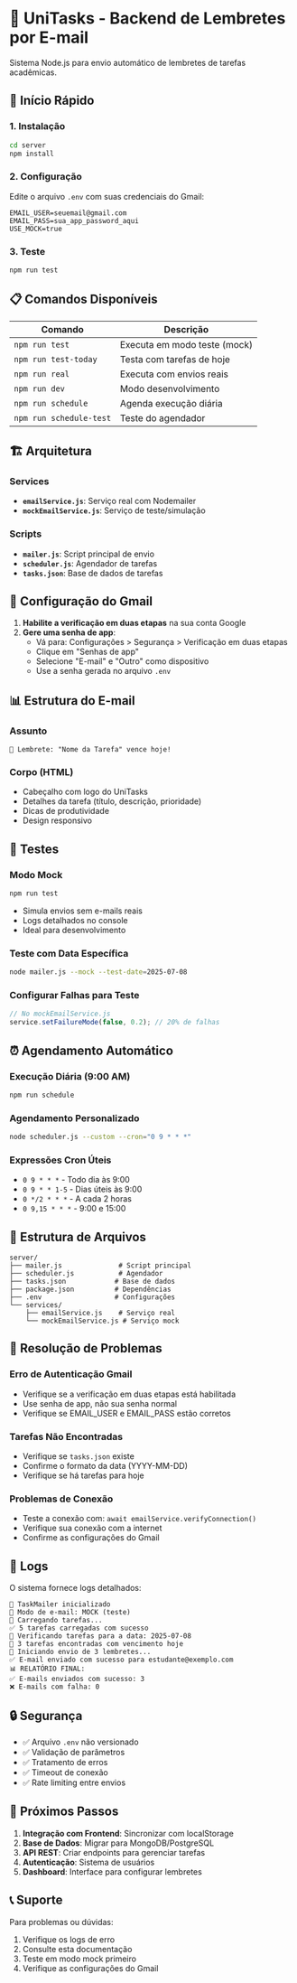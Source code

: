 # 📧 UniTasks - Backend de Lembretes por E-mail

Sistema Node.js para envio automático de lembretes de tarefas acadêmicas.

## 🚀 Início Rápido

### 1. Instalação
```bash
cd server
npm install
```

### 2. Configuração
Edite o arquivo `.env` com suas credenciais do Gmail:
```env
EMAIL_USER=seuemail@gmail.com
EMAIL_PASS=sua_app_password_aqui
USE_MOCK=true
```

### 3. Teste
```bash
npm run test
```

## 📋 Comandos Disponíveis

| Comando | Descrição |
|---------|-----------|
| `npm run test` | Executa em modo teste (mock) |
| `npm run test-today` | Testa com tarefas de hoje |
| `npm run real` | Executa com envios reais |
| `npm run dev` | Modo desenvolvimento |
| `npm run schedule` | Agenda execução diária |
| `npm run schedule-test` | Teste do agendador |

## 🏗️ Arquitetura

### Services
- **`emailService.js`**: Serviço real com Nodemailer
- **`mockEmailService.js`**: Serviço de teste/simulação

### Scripts
- **`mailer.js`**: Script principal de envio
- **`scheduler.js`**: Agendador de tarefas
- **`tasks.json`**: Base de dados de tarefas

## 🔧 Configuração do Gmail

1. **Habilite a verificação em duas etapas** na sua conta Google
2. **Gere uma senha de app**:
   - Vá para: Configurações > Segurança > Verificação em duas etapas
   - Clique em "Senhas de app"
   - Selecione "E-mail" e "Outro" como dispositivo
   - Use a senha gerada no arquivo `.env`

## 📊 Estrutura do E-mail

### Assunto
```
🔴 Lembrete: "Nome da Tarefa" vence hoje!
```

### Corpo (HTML)
- Cabeçalho com logo do UniTasks
- Detalhes da tarefa (título, descrição, prioridade)
- Dicas de produtividade
- Design responsivo

## 🧪 Testes

### Modo Mock
```bash
npm run test
```
- Simula envios sem e-mails reais
- Logs detalhados no console
- Ideal para desenvolvimento

### Teste com Data Específica
```bash
node mailer.js --mock --test-date=2025-07-08
```

### Configurar Falhas para Teste
```javascript
// No mockEmailService.js
service.setFailureMode(false, 0.2); // 20% de falhas
```

## ⏰ Agendamento Automático

### Execução Diária (9:00 AM)
```bash
npm run schedule
```

### Agendamento Personalizado
```bash
node scheduler.js --custom --cron="0 9 * * *"
```

### Expressões Cron Úteis
- `0 9 * * *` - Todo dia às 9:00
- `0 9 * * 1-5` - Dias úteis às 9:00
- `0 */2 * * *` - A cada 2 horas
- `0 9,15 * * *` - 9:00 e 15:00

## 📁 Estrutura de Arquivos

```
server/
├── mailer.js              # Script principal
├── scheduler.js           # Agendador
├── tasks.json            # Base de dados
├── package.json          # Dependências
├── .env                  # Configurações
└── services/
    ├── emailService.js    # Serviço real
    └── mockEmailService.js # Serviço mock
```

## 🐛 Resolução de Problemas

### Erro de Autenticação Gmail
- Verifique se a verificação em duas etapas está habilitada
- Use senha de app, não sua senha normal
- Verifique se EMAIL_USER e EMAIL_PASS estão corretos

### Tarefas Não Encontradas
- Verifique se `tasks.json` existe
- Confirme o formato da data (YYYY-MM-DD)
- Verifique se há tarefas para hoje

### Problemas de Conexão
- Teste a conexão com: `await emailService.verifyConnection()`
- Verifique sua conexão com a internet
- Confirme as configurações do Gmail

## 📝 Logs

O sistema fornece logs detalhados:
```
🚀 TaskMailer inicializado
📧 Modo de e-mail: MOCK (teste)
📂 Carregando tarefas...
✅ 5 tarefas carregadas com sucesso
📅 Verificando tarefas para a data: 2025-07-08
🎯 3 tarefas encontradas com vencimento hoje
📧 Iniciando envio de 3 lembretes...
✅ E-mail enviado com sucesso para estudante@exemplo.com
📊 RELATÓRIO FINAL:
✅ E-mails enviados com sucesso: 3
❌ E-mails com falha: 0
```

## 🔒 Segurança

- ✅ Arquivo `.env` não versionado
- ✅ Validação de parâmetros
- ✅ Tratamento de erros
- ✅ Timeout de conexão
- ✅ Rate limiting entre envios

## 🚀 Próximos Passos

1. **Integração com Frontend**: Sincronizar com localStorage
2. **Base de Dados**: Migrar para MongoDB/PostgreSQL
3. **API REST**: Criar endpoints para gerenciar tarefas
4. **Autenticação**: Sistema de usuários
5. **Dashboard**: Interface para configurar lembretes

## 📞 Suporte

Para problemas ou dúvidas:
1. Verifique os logs de erro
2. Consulte esta documentação
3. Teste em modo mock primeiro
4. Verifique as configurações do Gmail
